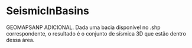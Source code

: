 # SeismicInBasins
GEOMAPSANP ADICIONAL. Dada uma bacia disponível no .shp correspondente, o resultado é o conjunto de sísmica 3D que estão dentro dessa área.
